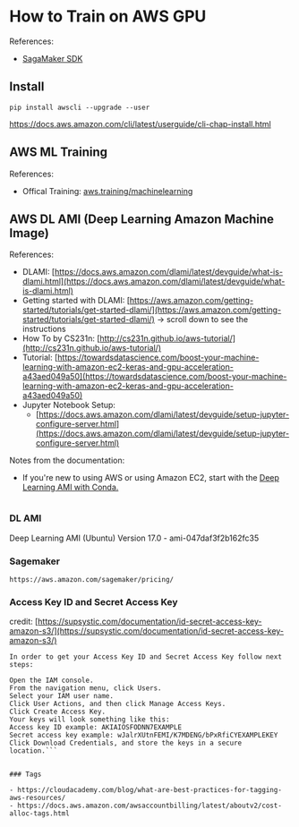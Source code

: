 # How to Train on AWS GPU 

References: 

- [SagaMaker SDK](https://sagemaker.readthedocs.io/en/stable/index.html)

## Install 

```
pip install awscli --upgrade --user
```
https://docs.aws.amazon.com/cli/latest/userguide/cli-chap-install.html


## AWS ML Training

References: 

- Offical Training: [aws.training/machinelearning](https://aws.amazon.com/training/learning-paths/machine-learning/)


## AWS DL AMI (Deep Learning Amazon Machine Image)

References: 

- DLAMI: [https://docs.aws.amazon.com/dlami/latest/devguide/what-is-dlami.html](https://docs.aws.amazon.com/dlami/latest/devguide/what-is-dlami.html)
- Getting started with DLAMI: [https://aws.amazon.com/getting-started/tutorials/get-started-dlami/](https://aws.amazon.com/getting-started/tutorials/get-started-dlami/) -> scroll down to see the instructions 
- How To by CS231n: [http://cs231n.github.io/aws-tutorial/](http://cs231n.github.io/aws-tutorial/)
- Tutorial: [https://towardsdatascience.com/boost-your-machine-learning-with-amazon-ec2-keras-and-gpu-acceleration-a43aed049a50](https://towardsdatascience.com/boost-your-machine-learning-with-amazon-ec2-keras-and-gpu-acceleration-a43aed049a50)
- Jupyter Notebook Setup:
	- [https://docs.aws.amazon.com/dlami/latest/devguide/setup-jupyter-configure-server.html](https://docs.aws.amazon.com/dlami/latest/devguide/setup-jupyter-configure-server.html)
	
 
Notes from the documentation: 

- If you're new to using AWS or using Amazon EC2, start with the [Deep Learning AMI with Conda.](https://docs.aws.amazon.com/dlami/latest/devguide/overview-conda.html)

```
```

### DL AMI 

Deep Learning AMI (Ubuntu) Version 17.0 - ami-047daf3f2b162fc35


### Sagemaker 

```
https://aws.amazon.com/sagemaker/pricing/
```

### Access Key ID and Secret Access Key 

credit: [https://supsystic.com/documentation/id-secret-access-key-amazon-s3/](https://supsystic.com/documentation/id-secret-access-key-amazon-s3/)

```
In order to get your Access Key ID and Secret Access Key follow next steps:

Open the IAM console.
From the navigation menu, click Users.
Select your IAM user name.
Click User Actions, and then click Manage Access Keys.
Click Create Access Key.
Your keys will look something like this:
Access key ID example: AKIAIOSFODNN7EXAMPLE
Secret access key example: wJalrXUtnFEMI/K7MDENG/bPxRfiCYEXAMPLEKEY
Click Download Credentials, and store the keys in a secure location.```


### Tags 

- https://cloudacademy.com/blog/what-are-best-practices-for-tagging-aws-resources/
- https://docs.aws.amazon.com/awsaccountbilling/latest/aboutv2/cost-alloc-tags.html
